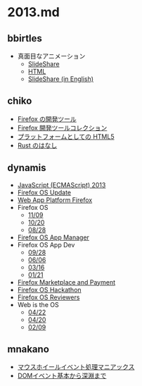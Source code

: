 # 2013.md

## bbirtles

* 真面目なアニメーション
    * [SlideShare](http://www.slideshare.net/brianskold/html5j-2013)
    * [HTML](http://people.mozilla.org/~bbirtles/pres/html5j-2013/)
    * [SlideShare (in English)](http://www.slideshare.net/brianskold/serious-animation-an-introduction-to-web-animations)

## chiko

* [Firefox の開発ツール](http://www.slideshare.net/chikoski/firefox-28137532)
* [Firefox 開発ツールコレクション](http://www.slideshare.net/chikoski/it2013firefox-29215897)
* [プラットフォームとしての HTML5](http://www.slideshare.net/chikoski/ict20130705-mozilla-japan)
* [Rust のはなし](http://www.slideshare.net/chikoski/rust-samurai01)

## dynamis

* [JavaScript (ECMAScript) 2013](http://www.slideshare.net/dynamis/ecmascript-2013)
* [Firefox OS Update](http://www.slideshare.net/dynamis/firefox-os-updates-201311)
* [Web App Platform Firefox](http://www.slideshare.net/dynamis/web-app-platform-firefox)
* Firefox OS
    * [11/09](http://www.slideshare.net/dynamis/try-firefox-os)
    * [10/20](http://www.slideshare.net/dynamis/firefox-os-abc2013a)
    * [08/28](http://www.slideshare.net/dynamis/firefox-os-updates-201308)
* [Firefox OS App Manager](http://www.slideshare.net/dynamis/firefox-os-app-manager)
* Firefox OS App Dev
    * [09/28](http://www.slideshare.net/dynamis/firefox-os-app-dev-26676353)
    * [06/06](http://www.slideshare.net/dynamis/firefox-os-10-application-development)
    * [03/16](http://www.slideshare.net/dynamis/blaze-your-own-path)
    * [01/21](http://www.slideshare.net/dynamis/firefox-os-html5j)
* [Firefox Marketplace and Payment](http://www.slideshare.net/dynamis/firefox-marketplace-and-payment)
* [Firefox OS Hackathon](http://www.slideshare.net/dynamis/firefox-os-hackathon)
* [Firefox OS Reviewers](http://www.slideshare.net/dynamis/firefox-marketplace-reviewers)
* Web is the OS
    * [04/22](http://www.slideshare.net/dynamis/web-is-the-os-kddi-mugen-labo)
    * [04/20](http://www.slideshare.net/dynamis/web-is-the-os-firefox-os)
    * [02/09](http://www.slideshare.net/dynamis/html2013-webos)


## mnakano

* [マウスホイールイベント処理マニアックス](http://www.slideshare.net/masayukinakano560/ss-22640430)
* [DOMイベント基本から深淵まで](http://www.slideshare.net/masayukinakano560/dom-17527671)
